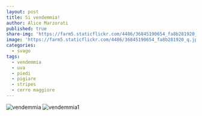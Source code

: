 ```yaml
---
layout: post
title: Si vendemmia!
author: Alice Marzorati
published: true
share-img: 'https://farm5.staticflickr.com/4486/36845190654_fa8b281920_q.jpg'
image: 'https://farm5.staticflickr.com/4486/36845190654_fa8b281920_q.jpg'
categories:
  - svago
tags:
  - vendemmia
  - uva
  - piedi
  - pigiare
  - stripes
  - cerro maggiore
---
```

![vendemmia](https://farm5.staticflickr.com/4503/37507252726_2da8fb8aef_h.jpg)
![vendemmia1](https://farm5.staticflickr.com/4486/36845190654_79600d9923_h.jpg)
